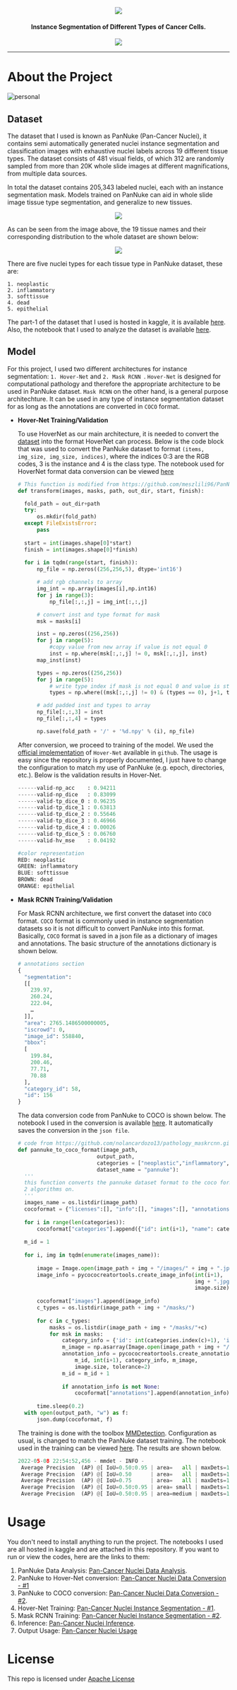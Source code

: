 <p align="center">
  <img 
    src="https://raw.githubusercontent.com/chandlerbing65nm/Pan-Cancer-Nuclei-Instance-Segmentation/main/docs/banner.png?raw=true"
  >
</p>

<h4 align="center">Instance Segmentation of Different Types of Cancer Cells.</h4>


<p align="center">
  <img 
    src="https://raw.githubusercontent.com/chandlerbing65nm/Pan-Cancer-Nuclei-Instance-Segmentation/main/docs/demo.gif?raw=true"
  >
</p>

---

# About the Project
![personal](https://img.shields.io/badge/project-chandlertimmdoloriel-red?style=for-the-badge&logo=appveyor)

## Dataset

The dataset that I used is known as PanNuke (Pan-Cancer Nuclei), it contains semi automatically generated nuclei instance segmentation and classification images with exhaustive nuclei labels across 19 different tissue types. The dataset consists of 481 visual fields, of which 312 are randomly sampled from more than 20K whole slide images at different magnifications, from multiple data sources.

In total the dataset contains 205,343 labeled nuclei, each with an instance segmentation mask. Models trained on PanNuke can aid in whole slide image tissue type segmentation, and generalize to new tissues.

<p align="center">
  <img 
    src="https://github.com/chandlerbing65nm/Pan-Cancer-Nuclei-Instance-Segmentation/blob/main/docs/pannuke-dataset.png?raw=true"
  >
</p>

As can be seen from the image above, the 19 tissue names and their corresponding distribution to the whole dataset are shown below:

<p align="center">
  <img 
    src="https://github.com/chandlerbing65nm/Pan-Cancer-Nuclei-Instance-Segmentation/blob/main/docs/distri.jpg?raw=true"
  >
</p>

There are five nuclei types for each tissue type in PanNuke dataset, these are:

```
1. neoplastic
2. inflammatory
3. softtissue
4. dead
5. epithelial
```

The part-1 of the dataset that I used is hosted in kaggle, it is available [here](https://www.kaggle.com/datasets/andrewmvd/cancer-inst-segmentation-and-classification). Also, the notebook that I used to analyze the dataset is available [here](https://www.kaggle.com/code/chandlertimm/pan-cancer-nuclei-data-analysis).

## Model

For this project, I used two different architectures for instance segmentation: ``` 1. Hover-Net ``` and ```2. Mask RCNN ```. ```Hover-Net``` is designed for computational pathology and therefore the appropriate architecture to be used in PanNuke dataset. ```Mask RCNN``` on the other hand, is a general purpose architechture. It can be used in any type of instance segmentation dataset for as long as the annotations are converted in ```COCO``` format.

- **Hover-Net Training/Validation** 

  To use HoverNet as our main architecture, it is needed to convert the [dataset](https://www.kaggle.com/datasets/andrewmvd/cancer-inst-segmentation-and-classification) into the format HoverNet can process. Below is the code block that was used to convert the PanNuke dataset to format ```(items, img_size, img_size, indices)```, where the indices 0:3 are the RGB codes, 3 is the instance and 4 is the class type. The notebook used for HoverNet format data conversion can be viewed [here](https://www.kaggle.com/code/chandlertimm/pan-cancer-nuclei-data-conversion-1)
  
  ```python
  # This function is modified from https://github.com/meszlili96/PanNukeChallenge.git
  def transform(images, masks, path, out_dir, start, finish):

    fold_path = out_dir+path
    try:
        os.mkdir(fold_path)
    except FileExistsError:
        pass
    
    start = int(images.shape[0]*start)
    finish = int(images.shape[0]*finish)
    
    for i in tqdm(range(start, finish)):
        np_file = np.zeros((256,256,5), dtype='int16')

        # add rgb channels to array
        img_int = np.array(images[i],np.int16)
        for j in range(3):
            np_file[:,:,j] = img_int[:,:,j]

        # convert inst and type format for mask
        msk = masks[i]

        inst = np.zeros((256,256))
        for j in range(5):
            #copy value from new array if value is not equal 0
            inst = np.where(msk[:,:,j] != 0, msk[:,:,j], inst)
        map_inst(inst)

        types = np.zeros((256,256))
        for j in range(5):
            # write type index if mask is not equal 0 and value is still 0
            types = np.where((msk[:,:,j] != 0) & (types == 0), j+1, types)

        # add padded inst and types to array
        np_file[:,:,3] = inst
        np_file[:,:,4] = types

        np.save(fold_path + '/' + '%d.npy' % (i), np_file)
  
  ```
  
  After conversion, we proceed to training of the model. We used the [official implementation](https://github.com/vqdang/hover_net) of ```Hover-Net``` available in ```github```. The usage is easy since the repository is properly documented, I just have to change the configuration to match my use of PanNuke (e.g. epoch, directories, etc.). Below is the validation results in Hover-Net.
  
  ```python
  ------valid-np_acc    : 0.94211
  ------valid-np_dice   : 0.83099
  ------valid-tp_dice_0 : 0.96235
  ------valid-tp_dice_1 : 0.63813
  ------valid-tp_dice_2 : 0.55646
  ------valid-tp_dice_3 : 0.46966
  ------valid-tp_dice_4 : 0.00026
  ------valid-tp_dice_5 : 0.06760
  ------valid-hv_mse    : 0.04192
  ```
  
  ```bash
  #color representation
  RED: neoplastic
  GREEN: inflammatory
  BLUE: softtissue
  BROWN: dead
  ORANGE: epithelial
  ```
  
  
- **Mask RCNN Training/Validation**

  For Mask RCNN architecture, we first convert the dataset into ```COCO``` format. ```COCO``` format is commonly used in instance segmentation datasets so it is not difficult to convert PanNuke into this format. Basically, ```COCO``` format is saved in a json file as a dictionary of images and annotations. The basic structure of the annotations dictionary is shown below.
  
  ```python
  # annotations section
  {
    "segmentation":
    [[
      239.97,
      260.24,
      222.04,
      …
    ]],
    "area": 2765.1486500000005,
    "iscrowd": 0,
    "image_id": 558840,
    "bbox":
    [
      199.84,
      200.46,
      77.71,
      70.88
    ],
    "category_id": 58,
    "id": 156
  }
  ```
  
  The data conversion code from PanNuke to COCO is shown below. The notebook I used in the conversion is available [here](https://www.kaggle.com/code/chandlertimm/pan-cancer-nuclei-data-conversion-2). It automatically saves the conversion in the ```json file```.
  
  ```python
  # code from https://github.com/nolancardozo13/pathology_maskrcnn.git
  def pannuke_to_coco_format(image_path, 
                           output_path, 
                           categories = ["neoplastic","inflammatory","softtissue","dead","epithelial"] , 
                           dataset_name = "pannuke"):
    '''
    this function converts the pannuke dataset format to the coco format which makes it easier to apply detectron 
    2 algorithms on.
    '''
    images_name = os.listdir(image_path)
    cocoformat = {"licenses":[], "info":[], "images":[], "annotations":[], "categories":[]}
    
    for i in range(len(categories)):
        cocoformat["categories"].append({"id": int(i+1), "name": categories[i], "supercategory": dataset_name})
    
    m_id = 1
    
    for i, img in tqdm(enumerate(images_name)):
        
        image = Image.open(image_path + img + "/images/" + img + ".jpg")
        image_info = pycococreatortools.create_image_info(int(i+1), 
                                                          img + ".jpg" , 
                                                          image.size)
        
        cocoformat["images"].append(image_info)
        c_types = os.listdir(image_path + img + "/masks/")
        
        for c in c_types:
            masks = os.listdir(image_path + img + "/masks/"+c)
            for msk in masks:
                category_info = {'id': int(categories.index(c)+1), 'is_crowd': False}
                m_image = np.asarray(Image.open(image_path + img + "/masks/"+c+"/"+ msk).convert('1')).astype(np.uint8)
                annotation_info = pycococreatortools.create_annotation_info(
                    m_id, int(i+1), category_info, m_image,
                    image.size, tolerance=2)
                m_id = m_id + 1
                
                if annotation_info is not None:
                    cocoformat["annotations"].append(annotation_info) 
                    
        time.sleep(0.2)
    with open(output_path, "w") as f:
        json.dump(cocoformat, f)
  ```
  
  The training is done with the toolbox [MMDetection](https://github.com/open-mmlab/mmdetection). Configuration as usual, is changed to match the PanNuke dataset training. The notebook used in the training can be viewed [here](https://www.kaggle.com/code/chandlertimm/pan-cancer-nuclei-instance-segmentation-2/notebook). The results are shown below.
  
  ```python
  2022-05-08 22:54:52,456 - mmdet - INFO - 
   Average Precision  (AP) @[ IoU=0.50:0.95 | area=   all | maxDets=100 ] = 0.150
   Average Precision  (AP) @[ IoU=0.50      | area=   all | maxDets=1000 ] = 0.304
   Average Precision  (AP) @[ IoU=0.75      | area=   all | maxDets=1000 ] = 0.134
   Average Precision  (AP) @[ IoU=0.50:0.95 | area= small | maxDets=1000 ] = 0.142
   Average Precision  (AP) @[ IoU=0.50:0.95 | area=medium | maxDets=1000 ] = 0.300
  ```

# Usage

You don't need to install anything to run the project. The notebooks I used are all hosted in kaggle and are attached in this repository. If you want to run or view the codes, here are the links to them:

1. PanNuke Data Analysis: [Pan-Cancer Nuclei Data Analysis](https://www.kaggle.com/code/chandlertimm/pan-cancer-nuclei-data-analysis?scriptVersionId=95244279).
2. PanNuke to Hover-Net conversion: [Pan-Cancer Nuclei Data Conversion - #1](https://www.kaggle.com/code/chandlertimm/pan-cancer-nuclei-data-conversion-1)
3. PanNuke to COCO conversion: [Pan-Cancer Nuclei Data Conversion - #2](https://www.kaggle.com/code/chandlertimm/pan-cancer-nuclei-data-conversion-2).
4. Hover-Net Training: [Pan-Cancer Nuclei Instance Segmentation - #1](https://www.kaggle.com/code/chandlertimm/pan-cancer-nuclei-instance-segmentation-1).
5. Mask RCNN Training: [Pan-Cancer Nuclei Instance Segmentation - #2](https://www.kaggle.com/code/chandlertimm/pan-cancer-nuclei-instance-segmentation-2/notebook).
6. Inference: [Pan-Cancer Nuclei Inference](https://www.kaggle.com/code/chandlertimm/pan-cancer-nuclei-inference?scriptVersionId=95228284).
7. Output Usage: [Pan-Cancer Nuclei Usage](https://www.kaggle.com/code/chandlertimm/pan-cancer-nuclei-usage?scriptVersionId=95227921)

# License

This repo is licensed under [Apache License](https://github.com/chandlerbing65nm/Pan-Cancer-Nuclei-Instance-Segmentation/blob/main/LICENSE)
